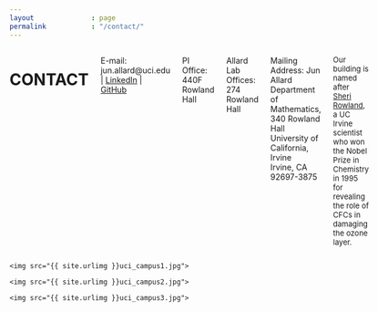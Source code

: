 ```yaml
---
layout              : page
permalink           : "/contact/"
---
```



<div class="row">
  <div class="columns small-12 medium-12 large-7">


  <h1>CONTACT</h1>

  <p>E-mail: jun.allard@uci.edu | <a href="https://www.linkedin.com/in/jun-allard-b48aa677/">LinkedIn</a> | <a href="https://github.com/allardjun">GitHub</a>
  </p>

  <p>PI Office: 440F Rowland Hall </p>

  <p>Allard Lab Offices: 274 Rowland Hall </p>


  <p>Mailing Address:
  Jun Allard <br>
  Department of Mathematics, <br>
  340 Rowland Hall  <br>
  University of California, Irvine  <br>
  Irvine, CA 92697-3875</p>

  <p style="font-size:small;"> Our building is named after <a href="http://en.wikipedia.org/wiki/Frank_Sherwood_Rowland">Sheri Rowland</a>, a UC Irvine scientist who won the Nobel Prize in Chemistry in 1995 for revealing the role of CFCs in damaging the ozone layer.</p>

  </div>

  <div class="columns small-12 medium-12 large-5" style="text-align:center;">

    <img src="{{ site.urlimg }}uci_campus1.jpg">

    <img src="{{ site.urlimg }}uci_campus2.jpg">

    <img src="{{ site.urlimg }}uci_campus3.jpg">
  </div>
</div>